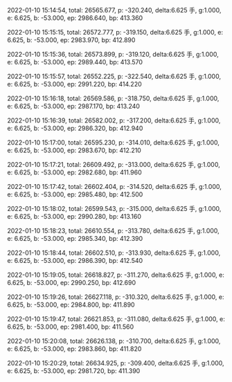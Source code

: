 2022-01-10 15:14:54, total: 26565.677, p: -320.240, delta:6.625 手, g:1.000, e: 6.625, b: -53.000, ep: 2986.640, bp: 413.360

2022-01-10 15:15:15, total: 26572.777, p: -319.150, delta:6.625 手, g:1.000, e: 6.625, b: -53.000, ep: 2983.970, bp: 412.890

2022-01-10 15:15:36, total: 26573.899, p: -319.120, delta:6.625 手, g:1.000, e: 6.625, b: -53.000, ep: 2989.440, bp: 413.570

2022-01-10 15:15:57, total: 26552.225, p: -322.540, delta:6.625 手, g:1.000, e: 6.625, b: -53.000, ep: 2991.220, bp: 414.220

2022-01-10 15:16:18, total: 26569.586, p: -318.750, delta:6.625 手, g:1.000, e: 6.625, b: -53.000, ep: 2987.170, bp: 413.240

2022-01-10 15:16:39, total: 26582.002, p: -317.200, delta:6.625 手, g:1.000, e: 6.625, b: -53.000, ep: 2986.320, bp: 412.940

2022-01-10 15:17:00, total: 26595.230, p: -314.010, delta:6.625 手, g:1.000, e: 6.625, b: -53.000, ep: 2983.670, bp: 412.210

2022-01-10 15:17:21, total: 26609.492, p: -313.000, delta:6.625 手, g:1.000, e: 6.625, b: -53.000, ep: 2982.680, bp: 411.960

2022-01-10 15:17:42, total: 26602.404, p: -314.520, delta:6.625 手, g:1.000, e: 6.625, b: -53.000, ep: 2985.480, bp: 412.500

2022-01-10 15:18:02, total: 26599.543, p: -315.000, delta:6.625 手, g:1.000, e: 6.625, b: -53.000, ep: 2990.280, bp: 413.160

2022-01-10 15:18:23, total: 26610.554, p: -313.780, delta:6.625 手, g:1.000, e: 6.625, b: -53.000, ep: 2985.340, bp: 412.390

2022-01-10 15:18:44, total: 26602.510, p: -313.930, delta:6.625 手, g:1.000, e: 6.625, b: -53.000, ep: 2986.390, bp: 412.540

2022-01-10 15:19:05, total: 26618.827, p: -311.270, delta:6.625 手, g:1.000, e: 6.625, b: -53.000, ep: 2990.250, bp: 412.690

2022-01-10 15:19:26, total: 26627.118, p: -310.320, delta:6.625 手, g:1.000, e: 6.625, b: -53.000, ep: 2984.800, bp: 411.890

2022-01-10 15:19:47, total: 26621.853, p: -311.080, delta:6.625 手, g:1.000, e: 6.625, b: -53.000, ep: 2981.400, bp: 411.560

2022-01-10 15:20:08, total: 26626.138, p: -310.700, delta:6.625 手, g:1.000, e: 6.625, b: -53.000, ep: 2983.860, bp: 411.820

2022-01-10 15:20:29, total: 26634.925, p: -309.400, delta:6.625 手, g:1.000, e: 6.625, b: -53.000, ep: 2981.720, bp: 411.390